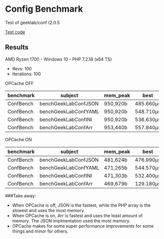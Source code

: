 # Config Benchmark
Test of geeklab/conf (2.0.5

[Test code](/benchmarks/ConfBench.php)

## Results
AMD Ryzen 1700 - Windows 10 - PHP 7.2.18 (x64 TS)

* Revs: 100
* Iterations: 100


OPCache OFF

| benchmark | subject              | mem_peak | best      | mean      | mode      | worst     | stdev    | rstdev | diff  |
|-----------|----------------------|----------|-----------|-----------|-----------|-----------|----------|--------|-------|
| ConfBench | benchGeekLabConfJSON | 950,920b | 485.660μs | 491.073μs | 491.793μs | 505.620μs | 3.629μs  | 0.74%  | 1.00x |
| ConfBench | benchGeekLabConfYAML | 950,920b | 548.710μs | 557.582μs | 558.571μs | 568.240μs | 4.326μs  | 0.78%  | 1.14x |
| ConfBench | benchGeekLabConfINI  | 950,920b | 536.630μs | 547.662μs | 543.735μs | 643.410μs | 14.160μs | 2.59%  | 1.12x |
| ConfBench | benchGeekLabConfArr  | 953,440b | 557.840μs | 570.432μs | 564.635μs | 715.680μs | 21.573μs | 3.78%  | 1.16x |


OPCache ON

| benchmark | subject              | mem_peak | best      | mean      | mode      | worst     | stdev    | rstdev | diff  |
|-----------|----------------------|----------|-----------|-----------|-----------|-----------|----------|--------|-------|
| ConfBench | benchGeekLabConfJSON | 481,624b | 476.990μs | 486.737μs | 484.743μs | 527.780μs | 7.205μs  | 1.48%  | 3.65x |
| ConfBench | benchGeekLabConfYAML | 471,265b | 544.570μs | 552.556μs | 550.325μs | 569.490μs | 4.689μs  | 0.85%  | 4.14x |
| ConfBench | benchGeekLabConfINI  | 471,303b | 532.400μs | 547.005μs | 541.537μs | 649.130μs | 18.118μs | 3.31%  | 4.10x |
| ConfBench | benchGeekLabConfArr  | 469,679b | 129.180μs | 133.523μs | 132.681μs | 145.010μs | 2.356μs  | 1.76%  | 1.00x |

###Take away:
* When OPCache is off, JSON is the fastest, while the PHP array is the slowest and uses the most memory.
* When OPCache is on, Arr is fastest and uses the least amount of memory. The JSON implmentation used the most memory.
* OPCache makes for some super performance improvements for some things and minor for others. 
